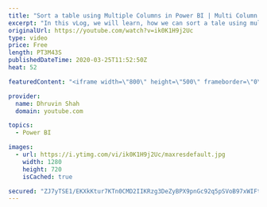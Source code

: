 ```yaml
---
title: "Sort a table using Multiple Columns in Power BI | Multi Column Sort in Power  BI"
excerpt: "In this vLog, we will learn, how we can sort a tale using multiple columns for the table visualization in Power BI.  This feature has been rolled out in March 2020 Power BI Desktop Update.  Here, first we will learn how we can create apply a sort for the multiple column. Then we will change the sort"
originalUrl: https://youtube.com/watch?v=ik0K1H9j2Uc
type: video
price: Free
length: PT3M43S
publishedDateTime: 2020-03-25T11:52:50Z
heat: 52

featuredContent: "<iframe width=\"800\" height=\"500\" frameborder=\"0\" src=\"https://www.youtube.com/embed/ik0K1H9j2Uc\" allow=\"accelerometer; autoplay; encrypted-media; gyroscope; picture-in-picture\" allowfullscreen></iframe>"

provider:
  name: Dhruvin Shah
  domain: youtube.com

topics:
  - Power BI

images:
  - url: https://i.ytimg.com/vi/ik0K1H9j2Uc/maxresdefault.jpg
    width: 1280
    height: 720
    isCached: true

secured: "ZJ7yTSE1/EKXkKtur7KTn0CMD2IIKRzg3DeZyBPX9pnGc92q5pSVoB97xWIFt2efnA7T9AJwJvU0fe0R1C0F7TaOOLKy2cANHdK+dZrbA56+GOJ5VID0malDvPxu0EvJTvHcjgXsQjQWvgLv5krt4wmshnuo9srOlsw4D/zeGJBbQh4CW05ktuwcb22PGcP33csxD+9N6BeFxeUUttvzlEI9OieQEbX9Soj8lhhrPvhqX6+HpjpJjVjeKhHswx8eQrya5q4IJD97OGX/zXUUoJY5YUJiuxllqSOVpmQ9/Q+0IA0nNYUuwvDXWXtX5qfBDu2P9J/BTiC8OhGOfvATpyAf+1IXt4jqRhZ+R80SuTEFrI+nf72rSeW6SubnBujD6HY+fYpFzSkrNuY2wvvF+Fa+JU41jW8YNipWHMX8S/k=;oRtTyi2n17fBpWn6oWJq/w=="
---
```


